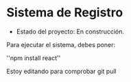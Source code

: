 <h1> Sistema de Registro </h1>

- Estado del proyecto: En construcción.

Para ejecutar el sistema, debes poner:

''npm install react''

Estoy editando para comprobar git pull
